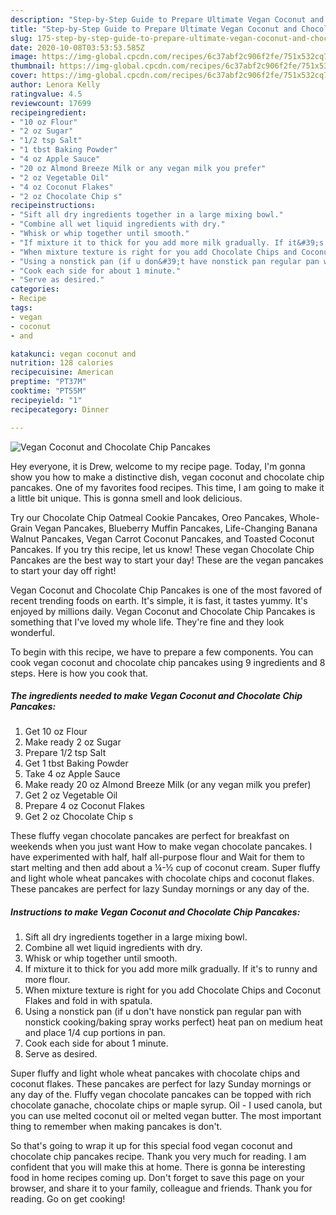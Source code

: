 ```yaml
---
description: "Step-by-Step Guide to Prepare Ultimate Vegan Coconut and Chocolate Chip Pancakes"
title: "Step-by-Step Guide to Prepare Ultimate Vegan Coconut and Chocolate Chip Pancakes"
slug: 175-step-by-step-guide-to-prepare-ultimate-vegan-coconut-and-chocolate-chip-pancakes
date: 2020-10-08T03:53:53.585Z
image: https://img-global.cpcdn.com/recipes/6c37abf2c906f2fe/751x532cq70/vegan-coconut-and-chocolate-chip-pancakes-recipe-main-photo.jpg
thumbnail: https://img-global.cpcdn.com/recipes/6c37abf2c906f2fe/751x532cq70/vegan-coconut-and-chocolate-chip-pancakes-recipe-main-photo.jpg
cover: https://img-global.cpcdn.com/recipes/6c37abf2c906f2fe/751x532cq70/vegan-coconut-and-chocolate-chip-pancakes-recipe-main-photo.jpg
author: Lenora Kelly
ratingvalue: 4.5
reviewcount: 17699
recipeingredient:
- "10 oz Flour"
- "2 oz Sugar"
- "1/2 tsp Salt"
- "1 tbst Baking Powder"
- "4 oz Apple Sauce"
- "20 oz Almond Breeze Milk or any vegan milk you prefer"
- "2 oz Vegetable Oil"
- "4 oz Coconut Flakes"
- "2 oz Chocolate Chip s"
recipeinstructions:
- "Sift all dry ingredients together in a large mixing bowl."
- "Combine all wet liquid ingredients with dry."
- "Whisk or whip together until smooth."
- "If mixture it to thick for you add more milk gradually. If it&#39;s to runny and more flour."
- "When mixture texture is right for you add Chocolate Chips and Coconut Flakes and fold in with spatula."
- "Using a nonstick pan (if u don&#39;t have nonstick pan regular pan with nonstick cooking/baking spray works perfect) heat pan on medium heat and place 1/4 cup portions in pan."
- "Cook each side for about 1 minute."
- "Serve as desired."
categories:
- Recipe
tags:
- vegan
- coconut
- and

katakunci: vegan coconut and 
nutrition: 128 calories
recipecuisine: American
preptime: "PT37M"
cooktime: "PT55M"
recipeyield: "1"
recipecategory: Dinner

---
```



![Vegan Coconut and Chocolate Chip Pancakes](https://img-global.cpcdn.com/recipes/6c37abf2c906f2fe/751x532cq70/vegan-coconut-and-chocolate-chip-pancakes-recipe-main-photo.jpg)

Hey everyone, it is Drew, welcome to my recipe page. Today, I'm gonna show you how to make a distinctive dish, vegan coconut and chocolate chip pancakes. One of my favorites food recipes. This time, I am going to make it a little bit unique. This is gonna smell and look delicious.

Try our Chocolate Chip Oatmeal Cookie Pancakes, Oreo Pancakes, Whole-Grain Vegan Pancakes, Blueberry Muffin Pancakes, Life-Changing Banana Walnut Pancakes, Vegan Carrot Coconut Pancakes, and Toasted Coconut Pancakes. If you try this recipe, let us know! These vegan Chocolate Chip Pancakes are the best way to start your day! These are the vegan pancakes to start your day off right!

Vegan Coconut and Chocolate Chip Pancakes is one of the most favored of recent trending foods on earth. It's simple, it is fast, it tastes yummy. It's enjoyed by millions daily. Vegan Coconut and Chocolate Chip Pancakes is something that I've loved my whole life. They're fine and they look wonderful.


To begin with this recipe, we have to prepare a few components. You can cook vegan coconut and chocolate chip pancakes using 9 ingredients and 8 steps. Here is how you cook that.

<!--inarticleads1-->

##### The ingredients needed to make Vegan Coconut and Chocolate Chip Pancakes:

1. Get 10 oz Flour
1. Make ready 2 oz Sugar
1. Prepare 1/2 tsp Salt
1. Get 1 tbst Baking Powder
1. Take 4 oz Apple Sauce
1. Make ready 20 oz Almond Breeze Milk (or any vegan milk you prefer)
1. Get 2 oz Vegetable Oil
1. Prepare 4 oz Coconut Flakes
1. Get 2 oz Chocolate Chip s


These fluffy vegan chocolate pancakes are perfect for breakfast on weekends when you just want How to make vegan chocolate pancakes. I have experimented with half, half all-purpose flour and Wait for them to start melting and then add about a ¼-½ cup of coconut cream. Super fluffy and light whole wheat pancakes with chocolate chips and coconut flakes. These pancakes are perfect for lazy Sunday mornings or any day of the. 

<!--inarticleads2-->

##### Instructions to make Vegan Coconut and Chocolate Chip Pancakes:

1. Sift all dry ingredients together in a large mixing bowl.
1. Combine all wet liquid ingredients with dry.
1. Whisk or whip together until smooth.
1. If mixture it to thick for you add more milk gradually. If it&#39;s to runny and more flour.
1. When mixture texture is right for you add Chocolate Chips and Coconut Flakes and fold in with spatula.
1. Using a nonstick pan (if u don&#39;t have nonstick pan regular pan with nonstick cooking/baking spray works perfect) heat pan on medium heat and place 1/4 cup portions in pan.
1. Cook each side for about 1 minute.
1. Serve as desired.


Super fluffy and light whole wheat pancakes with chocolate chips and coconut flakes. These pancakes are perfect for lazy Sunday mornings or any day of the. Fluffy vegan chocolate pancakes can be topped with rich chocolate ganache, chocolate chips or maple syrup. Oil - I used canola, but you can use melted coconut oil or melted vegan butter. The most important thing to remember when making pancakes is don&#39;t. 

So that's going to wrap it up for this special food vegan coconut and chocolate chip pancakes recipe. Thank you very much for reading. I am confident that you will make this at home. There is gonna be interesting food in home recipes coming up. Don't forget to save this page on your browser, and share it to your family, colleague and friends. Thank you for reading. Go on get cooking!

